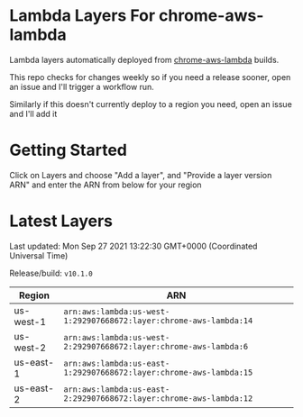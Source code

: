 # Lambda Layers For chrome-aws-lambda
Lambda layers automatically deployed from [chrome-aws-lambda](https://github.com/alixaxel/chrome-aws-lambda) builds.

This repo checks for changes weekly so if you need a release sooner, open an issue and I'll trigger a workflow run.

Similarly if this doesn't currently deploy to a region you need, open an issue and I'll add it
# Getting Started 
Click on Layers and choose "Add a layer", and "Provide a layer version ARN" and enter the ARN from below for your region
# Latest Layers
Last updated: Mon Sep 27 2021 13:22:30 GMT+0000 (Coordinated Universal Time)

Release/build: `v10.1.0`
    
| Region | ARN |
| --- | --- |
| us-west-1 | `arn:aws:lambda:us-west-1:292907668672:layer:chrome-aws-lambda:14` |
| us-west-2 | `arn:aws:lambda:us-west-2:292907668672:layer:chrome-aws-lambda:6` |
| us-east-1 | `arn:aws:lambda:us-east-1:292907668672:layer:chrome-aws-lambda:15` |
| us-east-2 | `arn:aws:lambda:us-east-2:292907668672:layer:chrome-aws-lambda:12` |